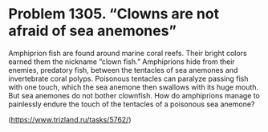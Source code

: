 # Problem 1305. “Clowns are not afraid of sea anemones”

Amphiprion fish are found around marine coral reefs. Their bright colors earned them the nickname “clown fish.” Amphiprions hide from their enemies, predatory fish, between the tentacles of sea anemones and invertebrate coral polyps. Poisonous tentacles can paralyze passing fish with one touch, which the sea anemone then swallows with its huge mouth. But sea anemones do not bother clownfish. How do amphiprions manage to painlessly endure the touch of the tentacles of a poisonous sea anemone?

(https://www.trizland.ru/tasks/5762/)